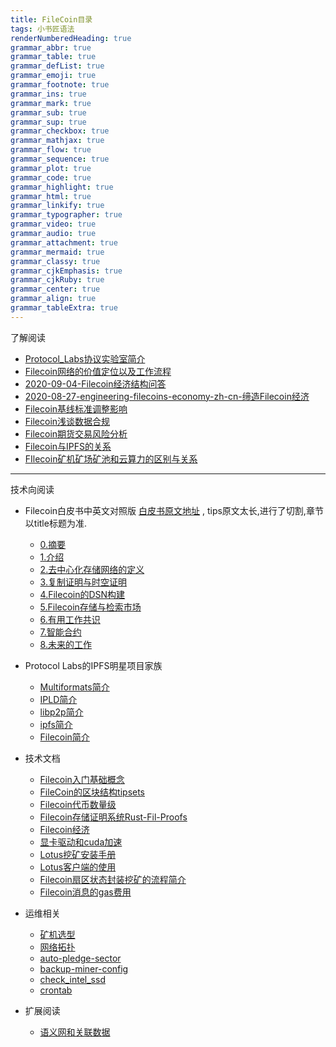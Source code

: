 ```yaml
---
title: FileCoin目录
tags: 小书匠语法
renderNumberedHeading: true
grammar_abbr: true
grammar_table: true
grammar_defList: true
grammar_emoji: true
grammar_footnote: true
grammar_ins: true
grammar_mark: true
grammar_sub: true
grammar_sup: true
grammar_checkbox: true
grammar_mathjax: true
grammar_flow: true
grammar_sequence: true
grammar_plot: true
grammar_code: true
grammar_highlight: true
grammar_html: true
grammar_linkify: true
grammar_typographer: true
grammar_video: true
grammar_audio: true
grammar_attachment: true
grammar_mermaid: true
grammar_classy: true
grammar_cjkEmphasis: true
grammar_cjkRuby: true
grammar_center: true
grammar_align: true
grammar_tableExtra: true
---
```


了解阅读

- [Protocol_Labs协议实验室简介](https://github.com/OliverRen/olili_blog/blob/master/区块链/FileCoin/introduce/Protocol_Labs协议实验室简介.md)
- [Filecoin网络的价值定位以及工作流程](https://github.com/OliverRen/olili_blog/blob/master/区块链/FileCoin/introduce/Filecoin网络的价值定位以及工作流程.md)
- [2020-09-04-Filecoin经济结构问答](https://github.com/OliverRen/olili_blog/blob/master/区块链/FileCoin/introduce/2020-09-04Filecoin经济结构问答.md)
- [2020-08-27-engineering-filecoins-economy-zh-cn-缔造Filecoin经济](https://github.com/OliverRen/olili_blog/blob/master/区块链/FileCoin/introduce/2020-08-27-engineering-filecoins-economy-zh-cn-缔造Filecoin经济.md)
- [Filecoin基线标准调整影响](https://github.com/OliverRen/olili_blog/blob/master/区块链/FileCoin/introduce/Filecoin基线标准调整影响.md)
- [Filecoin浅谈数据合规](https://github.com/OliverRen/olili_blog/blob/master/区块链/FileCoin/introduce/Filecoin浅谈数据合规.md)
- [Filecoin期货交易风险分析](https://github.com/OliverRen/olili_blog/blob/master/区块链/FileCoin/introduce/Filecoin期货交易风险分析.md)
- [Filecoin与IPFS的关系](https://github.com/OliverRen/olili_blog/blob/master/区块链/FileCoin/introduce/Filecoin与IPFS的关系.md)
- [FIlecoin矿机矿场矿池和云算力的区别与关系](https://github.com/OliverRen/olili_blog/blob/master/区块链/FileCoin/introduce/FIlecoin矿机矿场矿池和云算力的区别与关系.md)

------------------------

技术向阅读

- Filecoin白皮书中英文对照版 [白皮书原文地址](https://filecoin.io/filecoin.pdf) , tips原文太长,进行了切割,章节以title标题为准.
	- [0.摘要](https://github.com/OliverRen/olili_blog/blob/master/区块链/FileCoin/whitepaper/0.摘要.md)
	- [1.介绍](https://github.com/OliverRen/olili_blog/blob/master/区块链/FileCoin/whitepaper/1.介绍.md)
	- [2.去中心化存储网络的定义](https://github.com/OliverRen/olili_blog/blob/master/区块链/FileCoin/whitepaper/2.去中心化存储网络的定义.md)
	- [3.复制证明与时空证明](https://github.com/OliverRen/olili_blog/blob/master/区块链/FileCoin/whitepaper/3.复制证明与时空证明.md)
	- [4.Filecoin的DSN构建](https://github.com/OliverRen/olili_blog/blob/master/区块链/FileCoin/whitepaper/4.Filecoin的DSN构建.md)
	- [5.Filecoin存储与检索市场](https://github.com/OliverRen/olili_blog/blob/master/区块链/FileCoin/whitepaper/5.Filecoin存储与检索市场.md)
	- [6.有用工作共识](https://github.com/OliverRen/olili_blog/blob/master/区块链/FileCoin/whitepaper/6.有用工作共识.md)
	- [7.智能合约](https://github.com/OliverRen/olili_blog/blob/master/区块链/FileCoin/whitepaper/7.智能合约.md)
	- [8.未来的工作](https://github.com/OliverRen/olili_blog/blob/master/区块链/FileCoin/whitepaper/8.未来的工作.md)

- Protocol Labs的IPFS明星项目家族
	- [Multiformats简介](https://github.com/OliverRen/olili_blog/blob/master/区块链/FileCoin/introduce/Multiformats简介.md)
	- [IPLD简介](https://github.com/OliverRen/olili_blog/blob/master/区块链/FileCoin/introduce/IPLD简介.md)
	- [libp2p简介](https://github.com/OliverRen/olili_blog/blob/master/区块链/FileCoin/introduce/Libp2p简介.md)
	- [ipfs简介](https://github.com/OliverRen/olili_blog/blob/master/区块链/FileCoin/introduce/IPFS简介.md)
	- [Filecoin简介](https://github.com/OliverRen/olili_blog/blob/master/区块链/FileCoin/introduce/Filecoin简介.md)

- 技术文档
	- [Filecoin入门基础概念](https://github.com/OliverRen/olili_blog/blob/master/区块链/FileCoin/tech/Filecoin入门基础概念.md)
	- [FileCoin的区块结构tipsets](https://github.com/OliverRen/olili_blog/blob/master/区块链/FileCoin/tech/FileCoin的区块结构tipsets.md)
	- [Filecoin代币数量级](https://github.com/OliverRen/olili_blog/blob/master/区块链/FileCoin/tech/Filecoin代币数量级.md)
	- [Filecoin存储证明系统Rust-Fil-Proofs](https://github.com/OliverRen/olili_blog/blob/master/区块链/FileCoin/tech/Filecoin存储证明系统Rust-Fil-Proofs.md)
	- [Filecoin经济](https://github.com/OliverRen/olili_blog/blob/master/区块链/FileCoin/tech/Filecoin经济.md)
	- [显卡驱动和cuda加速](https://github.com/OliverRen/olili_blog/blob/master/区块链/FileCoin/tech/显卡驱动和cuda加速.md)
	- [Lotus挖矿安装手册](https://github.com/OliverRen/olili_blog/blob/master/区块链/FileCoin/tech/Lotus挖矿安装手册.md)
	- [Lotus客户端的使用](https://github.com/OliverRen/olili_blog/blob/master/区块链/FileCoin/tech/Lotus客户端的使用.md)
	- [Filecoin扇区状态封装挖矿的流程简介](https://github.com/OliverRen/olili_blog/blob/master/区块链/FileCoin/tech/Filecoin扇区状态封装挖矿的流程简介.md)
	- [Filecoin消息的gas费用](https://github.com/OliverRen/olili_blog/blob/master/区块链/FileCoin/tech/Filecoin消息的gas费用.md)

- 运维相关
	- [矿机选型](https://github.com/OliverRen/olili_blog/blob/master/区块链/FileCoin/tech/矿机选型.md)
	- [网络拓扑](https://github.com/OliverRen/olili_blog/blob/master/区块链/FileCoin/tech/网络拓扑.md)
	- [auto-pledge-sector](https://github.com/OliverRen/olili_blog/blob/master/区块链/FileCoin/script/auto-pledge-sector.sh)
	- [backup-miner-config](https://github.com/OliverRen/olili_blog/blob/master/区块链/FileCoin/script/backup-miner-config.sh)
	- [check_intel_ssd](https://github.com/OliverRen/olili_blog/blob/master/区块链/FileCoin/script/check_intel_ssd.sh)
	- [crontab](https://github.com/OliverRen/olili_blog/blob/master/区块链/FileCoin/script/crontab.txt)

- 扩展阅读
	- [语义网和关联数据](https://github.com/OliverRen/olili_blog/blob/master/区块链/FileCoin/introduce/语义网和关联数据.md)